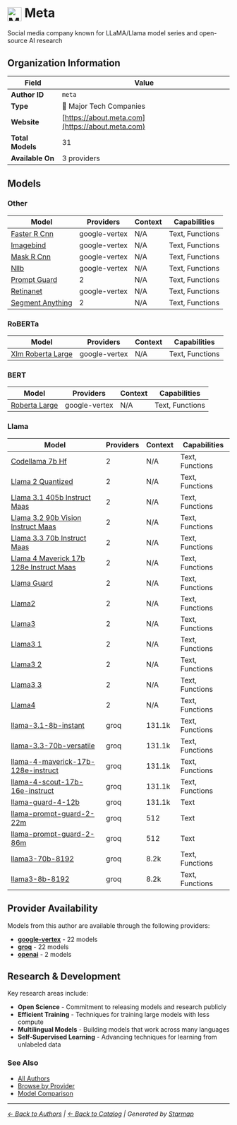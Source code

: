 # <img src="https://raw.githubusercontent.com/agentstation/starmap/master/internal/embedded/logos/meta.svg" alt="Meta" width="32" height="32" style="vertical-align: middle;"> Meta
  
  
Social media company known for LLaMA/Llama model series and open-source AI research
  
  
## Organization Information
  
| Field | Value |
|---------|---------|
| **Author ID** | `meta` |
| **Type** | 🏢 Major Tech Companies |
| **Website** | [https://about.meta.com](https://about.meta.com) |
| **Total Models** | 31 |
| **Available On** | 3 providers |

  
## Models
  
### Other
  
| Model | Providers | Context | Capabilities |
|---------|---------|---------|---------|
| [Faster R Cnn](./models/faster-r-cnn-at-001.md) | google-vertex | N/A | Text, Functions |
| [Imagebind](./models/imagebind-at-imagebind-feature-embedding-generation.md) | google-vertex | N/A | Text, Functions |
| [Mask R Cnn](./models/mask-r-cnn-at-001.md) | google-vertex | N/A | Text, Functions |
| [Nllb](./models/nllb-at-nllb-200-distilled-600m.md) | google-vertex | N/A | Text, Functions |
| [Prompt Guard](./models/prompt-guard-at-llama-prompt-guard-2-22m.md) | 2 | N/A | Text, Functions |
| [Retinanet](./models/retinanet-at-001.md) | google-vertex | N/A | Text, Functions |
| [Segment Anything](./models/segment-anything-at-sam-vit-large.md) | 2 | N/A | Text, Functions |

  
### RoBERTa
  
| Model | Providers | Context | Capabilities |
|---------|---------|---------|---------|
| [Xlm Roberta Large](./models/xlm-roberta-large-at-xlm-roberta-large.md) | google-vertex | N/A | Text, Functions |

  
### BERT
  
| Model | Providers | Context | Capabilities |
|---------|---------|---------|---------|
| [Roberta Large](./models/roberta-large-at-roberta-large.md) | google-vertex | N/A | Text, Functions |

  
### Llama
  
| Model | Providers | Context | Capabilities |
|---------|---------|---------|---------|
| [Codellama 7b Hf](./models/codellama-7b-hf-at-codellama-7b-hf.md) | 2 | N/A | Text, Functions |
| [Llama 2 Quantized](./models/llama-2-quantized-at-llama-2-7b-chat-gptq.md) | 2 | N/A | Text, Functions |
| [Llama 3.1 405b Instruct Maas](./models/llama-3.1-405b-instruct-maas-at-001.md) | 2 | N/A | Text, Functions |
| [Llama 3.2 90b Vision Instruct Maas](./models/llama-3.2-90b-vision-instruct-maas-at-001.md) | 2 | N/A | Text, Functions |
| [Llama 3.3 70b Instruct Maas](./models/llama-3.3-70b-instruct-maas-at-001.md) | 2 | N/A | Text, Functions |
| [Llama 4 Maverick 17b 128e Instruct Maas](./models/llama-4-maverick-17b-128e-instruct-maas-at-001.md) | 2 | N/A | Text, Functions |
| [Llama Guard](./models/llama-guard-at-llama-guard-4-12b.md) | 2 | N/A | Text, Functions |
| [Llama2](./models/llama2-at-llama-2-7b.md) | 2 | N/A | Text, Functions |
| [Llama3](./models/llama3-at-meta-llama-3-8b.md) | 2 | N/A | Text, Functions |
| [Llama3 1](./models/llama3_1-at-llama-3.1-8b-instruct.md) | 2 | N/A | Text, Functions |
| [Llama3 2](./models/llama3-2-at-llama-3.2-90b-vision.md) | 2 | N/A | Text, Functions |
| [Llama3 3](./models/llama3-3-at-llama-3.3-70b-instruct.md) | 2 | N/A | Text, Functions |
| [Llama4](./models/llama4-at-llama-4-maverick-17b-128e-instruct.md) | 2 | N/A | Text, Functions |
| [llama-3.1-8b-instant](./models/llama-3.1-8b-instant.md) | groq | 131.1k | Text, Functions |
| [llama-3.3-70b-versatile](./models/llama-3.3-70b-versatile.md) | groq | 131.1k | Text, Functions |
| [llama-4-maverick-17b-128e-instruct](./models/meta-llama-llama-4-maverick-17b-128e-instruct.md) | groq | 131.1k | Text, Functions |
| [llama-4-scout-17b-16e-instruct](./models/meta-llama-llama-4-scout-17b-16e-instruct.md) | groq | 131.1k | Text, Functions |
| [llama-guard-4-12b](./models/meta-llama-llama-guard-4-12b.md) | groq | 131.1k | Text |
| [llama-prompt-guard-2-22m](./models/meta-llama-llama-prompt-guard-2-22m.md) | groq | 512 | Text |
| [llama-prompt-guard-2-86m](./models/meta-llama-llama-prompt-guard-2-86m.md) | groq | 512 | Text |
| [llama3-70b-8192](./models/llama3-70b-8192.md) | groq | 8.2k | Text, Functions |
| [llama3-8b-8192](./models/llama3-8b-8192.md) | groq | 8.2k | Text, Functions |

  
## Provider Availability
  
Models from this author are available through the following providers:
  
  
- **[google-vertex](../../providers/google-vertex/)** - 22 models
- **[groq](../../providers/groq/)** - 22 models
- **[openai](../../providers/openai/)** - 2 models
  
## Research & Development
  
Key research areas include:
- **Open Science** - Commitment to releasing models and research publicly
- **Efficient Training** - Techniques for training large models with less compute
- **Multilingual Models** - Building models that work across many languages
- **Self-Supervised Learning** - Advancing techniques for learning from unlabeled data
  
### See Also
  
- [All Authors](../)
- [Browse by Provider](../../providers/)
- [Model Comparison](../../models/)
  
---
*_[← Back to Authors](../) | [← Back to Catalog](../../) | Generated by [Starmap](https://github.com/agentstation/starmap)_*